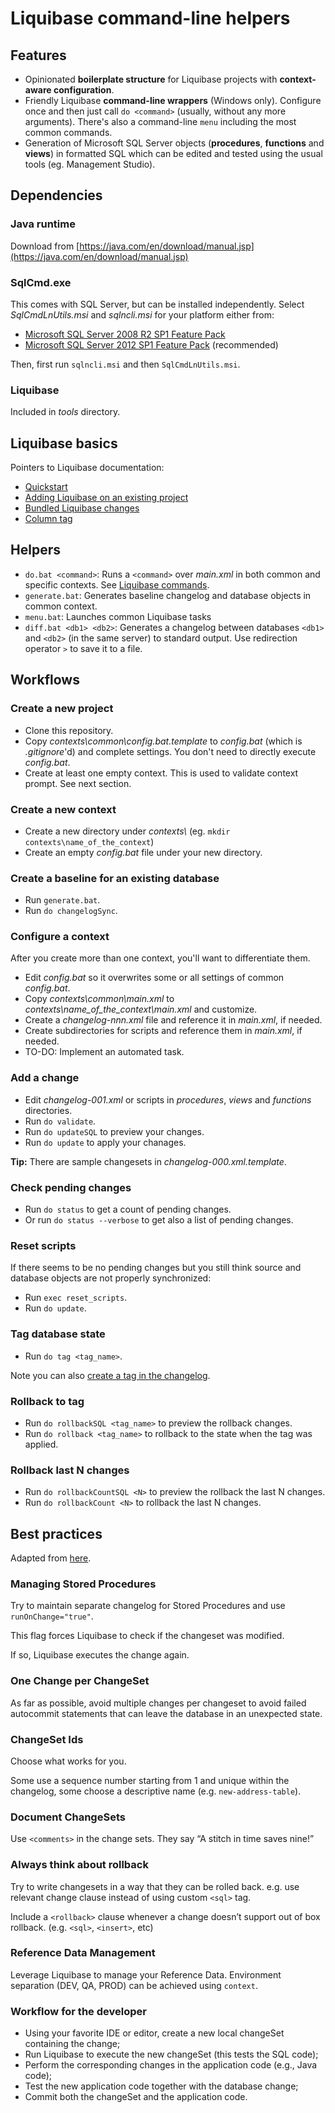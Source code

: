 # Liquibase command-line helpers


## Features

- Opinionated **boilerplate structure** for Liquibase projects with **context-aware configuration**.
- Friendly Liquibase **command-line wrappers** (Windows only). Configure once and then just call `do <command>` (usually, without any more arguments). There's also a command-line `menu` including the most common commands.
- Generation of Microsoft SQL Server objects (**procedures**, **functions** and **views**) in formatted SQL which can be edited and tested using the usual tools (eg. Management Studio).


## Dependencies

### Java runtime

Download from [https://java.com/en/download/manual.jsp](https://java.com/en/download/manual.jsp)

### SqlCmd.exe

This comes with SQL Server, but can be installed independently. Select *SqlCmdLnUtils.msi* and *sqlncli.msi* for your platform either from:

- [Microsoft SQL Server 2008 R2 SP1 Feature Pack](http://www.microsoft.com/en-us/download/details.aspx?id=26728)
- [Microsoft SQL Server 2012 SP1 Feature Pack](http://www.microsoft.com/en-us/download/details.aspx?id=35580) (recommended)

Then, first run `sqlncli.msi` and then `SqlCmdLnUtils.msi`.

### Liquibase

Included in *tools* directory.


## Liquibase basics
Pointers to Liquibase documentation:

- [Quickstart](http://www.liquibase.org/quickstart.html)
- [Adding Liquibase on an existing project](http://www.liquibase.org/documentation/existing_project.html)
- [Bundled Liquibase changes](http://www.liquibase.org/documentation/changes/)
- [Column tag](http://www.liquibase.org/documentation/column.html)


## Helpers

- `do.bat <command>`: Runs a `<command>` over *main.xml* in both common and specific contexts. See [Liquibase commands](http://www.liquibase.org/documentation/command_line.html).
- `generate.bat`: Generates baseline changelog and database objects in common context.
- `menu.bat`: Launches common Liquibase tasks
- `diff.bat <db1> <db2>`: Generates a changelog between databases `<db1>` and `<db2>` (in the same server) to standard output. Use redirection operator `>` to save it to a file.

## Workflows

### Create a new project

- Clone this repository.
- Copy *contexts\common\config.bat.template* to *config.bat* (which is *.gitignore*'d) and complete settings. You don't need to directly execute *config.bat*.
- Create at least one empty context. This is used to validate context prompt. See next section.

### Create a new context

- Create a new directory under *contexts\\* (eg. `mkdir contexts\name_of_the_context`)
- Create an empty *config.bat* file under your new directory.

### Create a baseline for an existing database

- Run `generate.bat`.
- Run `do changelogSync`.

### Configure a context

After you create more than one context, you'll want to differentiate them.

- Edit *config.bat* so it overwrites some or all settings of common *config.bat*.
- Copy *contexts\common\main.xml* to *contexts\name_of_the_context\main.xml* and customize.
- Create a *changelog-nnn.xml* file and reference it in *main.xml*, if needed.
- Create subdirectories for scripts and reference them in *main.xml*, if needed.
- TO-DO: Implement an automated task.

### Add a change

- Edit *changelog-001.xml* or scripts in *procedures*, *views* and *functions* directories.
- Run `do validate`.
- Run `do updateSQL` to preview your changes.
- Run `do update` to apply your chanages.

**Tip:** There are sample changesets in *changelog-000.xml.template*.

### Check pending changes

- Run `do status` to get a count of pending changes.
- Or run `do status --verbose` to get also a list of pending changes.

### Reset scripts

If there seems to be no pending changes but you still think source and database objects are not properly synchronized:

- Run `exec reset_scripts`.
- Run `do update`.

### Tag database state

- Run `do tag <tag_name>`.

Note you can also [create a tag in the changelog](http://www.liquibase.org/documentation/changes/tag_database.html).

### Rollback to tag

- Run `do rollbackSQL <tag_name>` to preview the rollback changes.
- Run `do rollback <tag_name>` to rollback to the state when the tag was applied.

### Rollback last N changes

- Run `do rollbackCountSQL <N>` to preview the rollback the last N changes.
- Run `do rollbackCount <N>` to rollback the last N changes.


## Best practices

Adapted from [here](http://www.liquibase.org/bestpractices.html).

### Managing Stored Procedures

Try to maintain separate changelog for Stored Procedures and use `runOnChange="true"`. 

This flag forces Liquibase to check if the changeset was modified. 

If so, Liquibase executes the change again.

### One Change per ChangeSet

As far as possible, avoid multiple changes per changeset 
to avoid failed autocommit statements that can leave the database in an unexpected state.

### ChangeSet Ids

Choose what works for you. 

Some use a sequence number starting from 1 and unique within the changelog, some choose a descriptive name (e.g. `new-address-table`).

### Document ChangeSets

Use `<comments>` in the change sets. They say “A stitch in time saves nine!”

### Always think about rollback

Try to write changesets in a way that they can be rolled back. 
e.g. use relevant change clause instead of using custom `<sql>` tag. 

Include a `<rollback>` clause whenever a change doesn’t support out of box rollback. (e.g. `<sql>`, `<insert>`, etc)

### Reference Data Management

Leverage Liquibase to manage your Reference Data. 
Environment separation (DEV, QA, PROD) can be achieved using `context`.

### Workflow for the developer

- Using your favorite IDE or editor, create a new local changeSet containing the change;
- Run Liquibase to execute the new changeSet (this tests the SQL code);
- Perform the corresponding changes in the application code (e.g., Java code);
- Test the new application code together with the database change;
- Commit both the changeSet and the application code.

